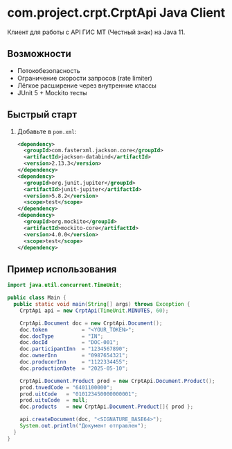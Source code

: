 <!-- README.md -->
# com.project.crpt.CrptApi Java Client

Клиент для работы с API ГИС МТ (Честный знак) на Java 11.

## Возможности

- Потокобезопасность
- Ограничение скорости запросов (rate limiter)
- Лёгкое расширение через внутренние классы
- JUnit 5 + Mockito тесты

## Быстрый старт

1. Добавьте в `pom.xml`:
   ```xml
   <dependency>
     <groupId>com.fasterxml.jackson.core</groupId>
     <artifactId>jackson-databind</artifactId>
     <version>2.13.3</version>
   </dependency>
   <dependency>
     <groupId>org.junit.jupiter</groupId>
     <artifactId>junit-jupiter</artifactId>
     <version>5.8.2</version>
     <scope>test</scope>
   </dependency>
   <dependency>
     <groupId>org.mockito</groupId>
     <artifactId>mockito-core</artifactId>
     <version>4.0.0</version>
     <scope>test</scope>
   </dependency>

## Пример использования

```java
import java.util.concurrent.TimeUnit;

public class Main {
  public static void main(String[] args) throws Exception {
    CrptApi api = new CrptApi(TimeUnit.MINUTES, 60);

    CrptApi.Document doc = new CrptApi.Document();
    doc.token           = "<YOUR_TOKEN>";
    doc.docType         = "IN";
    doc.docId           = "DOC-001";
    doc.participantInn  = "1234567890";
    doc.ownerInn        = "0987654321";
    doc.producerInn     = "1122334455";
    doc.productionDate  = "2025-05-10";

    CrptApi.Document.Product prod = new CrptApi.Document.Product();
    prod.tnvedCode = "6401100000";
    prod.uitCode   = "010123450000000001";
    prod.uituCode  = null;
    doc.products   = new CrptApi.Document.Product[]{ prod };

    api.createDocument(doc, "<SIGNATURE_BASE64>");
    System.out.println("Документ отправлен");
  }
}
